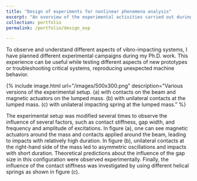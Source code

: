 ```yaml
---
title: "Design of experiments for nonlinear phenomena analysis"
excerpt: "An overview of the experimental activities carried out during my Ph.D."
collection: portfolio
permalink: /portfolio/design_exp

---
```


To observe and understand different aspects of vibro-impacting systems, I have planned different experimental campaigns during my Ph.D. work. This experience can be useful while testing different aspects of new prototypes or troubleshooting critical systems, reproducing unexpected machine behavior.

{% include image.html url="/images/500x300.png" description="Various versions of the experimental setup. (a) with contacts on the beam and magnetic actuators on the lumped mass. (b) with unilateral contacts at the lumped mass. (c) with unilateral impacting spring at the lumped mass." %}

The experimental setup was modified several times to observe the influence of several factors, such as contact stiffness, gap width, and frequency and amplitude of excitations. In figure (a), one can see magnetic actuators around the mass and contacts applied around the beam, leading to impacts with relatively high duration. In figure (b), unilateral contacts at the right-hand side of the mass led to asymmetric oscillations and impacts with short duration. Theoretical predictions about the influence of the gap size in this configuration were observed experimentally. Finally, the influence of the contact stiffness was investigated by using different helical springs as shown in figure (c).
